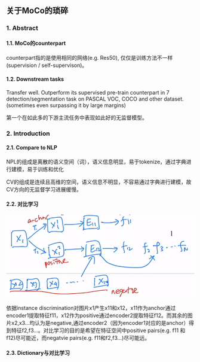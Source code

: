 ## 关于MoCo的琐碎

### 1. Abstract

#### 1.1. MoCo的counterpart

counterpart指的是使用相同的网络(e.g. Res50), 仅仅是训练方法不一样(supervision / self-supervison)。

#### 1.2. Downstream tasks

Transfer well. Outperform its supervised pre-train counterpart in 7 detection/segmentation task on PASCAL VOC, COCO and other dataset.(sometimes even surpassing it by large margins)

第一个在如此多的下游主流任务中表现如此好的无监督模型。

### 2. Introduction

#### 2.1. Compare to NLP

NPL的组成是离散的语义空间（词），语义信息明显，易于tokenize，通过字典进行建模，易于训练和优化

CV的组成是连续且高维的空间，语义信息不明显，不容易通过字典进行建模，故CV方向的无监督学习进展缓慢。

#### 2.2. 对比学习

![2022-05-07 14-15-07 的屏幕截图](https://github.com/Yuxin-Du-Lab/unsupervision-for-object-detection.github.io/blob/gh-pages/images/2022-05-07%2014-15-07%20%E7%9A%84%E5%B1%8F%E5%B9%95%E6%88%AA%E5%9B%BE.png)

依据instance discrimination对图片x1产生x11和x12，x11作为anchor通过encoder1提取特征f11，x12作为positive通过encoder2提取特征f12。而其余的图片x2,x3...均认为是negative,通过encoder2（因为encoder1对应的是anchor）得到特征f2,f3...。对比学习的目的是希望在特征空间中positive pairs(e.g. f11 和 f12)尽可能近，而negatvie pairs(e.g. f11和f2,f3...)尽可能远。

#### 2.3. Dictionary与对比学习

